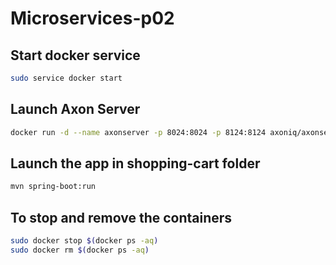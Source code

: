 # Microservices-p02

## Start docker service

  ```bash
  sudo service docker start
  ```

## Launch Axon Server
  
  ```bash
  docker run -d --name axonserver -p 8024:8024 -p 8124:8124 axoniq/axonserver:4.5.12
  ```
  
## Launch the app in shopping-cart folder

  ```bash
  mvn spring-boot:run
  ```

## To stop and remove the containers

  ```bash
  sudo docker stop $(docker ps -aq)
  sudo docker rm $(docker ps -aq)
  ```
